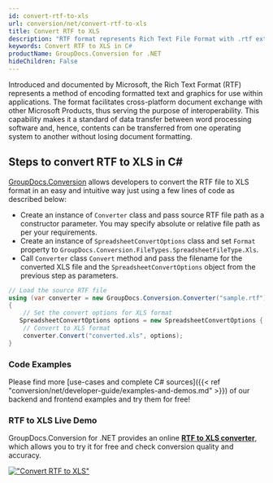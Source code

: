 ```yaml
---
id: convert-rtf-to-xls
url: conversion/net/convert-rtf-to-xls
title: Convert RTF to XLS
description: "RTF format represents Rich Text File Format with .rtf extension. Learn how to convert RTF to XLS file programmatically in C# language using GroupDocs.Conversion for .NET library."
keywords: Convert RTF to XLS in C#
productName: GroupDocs.Conversion for .NET
hideChildren: False
---
```


Introduced and documented by Microsoft, the Rich Text Format (RTF) represents a method of encoding formatted text and graphics for use within applications. The format facilitates cross-platform document exchange with other Microsoft Products, thus serving the purpose of interoperability. This capability makes it a standard of data transfer between word processing software and, hence, contents can be transferred from one operating system to another without losing document formatting.

## Steps to convert RTF to XLS in C#

[GroupDocs.Conversion](https://products.groupdocs.com/conversion/net) allows developers to convert the RTF file to XLS format in an easy and intuitive way just using a few lines of code as described below:

* Create an instance of `Converter` class and pass source RTF file path as a constructor parameter. You may specify absolute or relative file path as per your requirements. 
* Create an instance of `SpreadsheetConvertOptions` class and set `Format` property to `GroupDocs.Conversion.FileTypes.SpreadsheetFileType.Xls`.
* Call `Converter` class `Convert` method and pass the filename for the converted XLS file and the `SpreadsheetConvertOptions` object from the previous step as parameters.

```csharp
// Load the source RTF file
using (var converter = new GroupDocs.Conversion.Converter("sample.rtf"))
{
    // Set the convert options for XLS format
   SpreadsheetConvertOptions options = new SpreadsheetConvertOptions { Format = GroupDocs.Conversion.FileTypes.SpreadsheetFileType.Xls };
    // Convert to XLS format
    converter.Convert("converted.xls", options);
}
```

### Code Examples

Please find more [use-cases and complete C# sources]({{< ref "conversion/net/developer-guide/examples-and-demos.md" >}}) of our backend and frontend examples and try them for free!

### RTF to XLS Live Demo

GroupDocs.Conversion for .NET provides an online [**RTF to XLS converter**](https://products.groupdocs.app/conversion/rtf-to-xls), which allows you to try it for free and check conversion quality and accuracy.

[!["Convert RTF to XLS"](conversion/net/images/convert-to-xls/convert-rtf-to-xls.png)](https://products.groupdocs.app/conversion/rtf-to-xls)